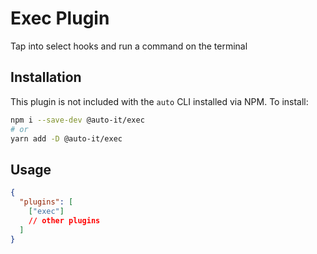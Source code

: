 # Exec Plugin

Tap into select hooks and run a command on the terminal

## Installation

This plugin is not included with the `auto` CLI installed via NPM. To install:

```sh
npm i --save-dev @auto-it/exec
# or
yarn add -D @auto-it/exec
```

## Usage

```json
{
  "plugins": [
    ["exec"]
    // other plugins
  ]
}
```
